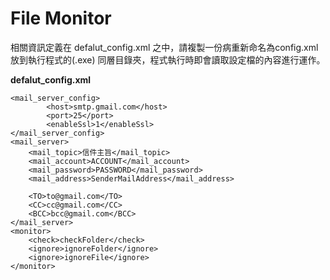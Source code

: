 # File Monitor

相關資訊定義在 defalut_config.xml 之中，請複製一份病重新命名為config.xml 放到執行程式的(.exe) 同層目錄夾，程式執行時即會讀取設定檔的內容進行運作。

<b>defalut_config.xml</b>

    <mail_server_config>
            <host>smtp.gmail.com</host>
            <port>25</port>
            <enableSsl>1</enableSsl>
    </mail_server_config>
    <mail_server>
        <mail_topic>信件主旨</mail_topic>
        <mail_account>ACCOUNT</mail_account>
        <mail_password>PASSWORD</mail_password>
        <mail_address>SenderMailAddress</mail_address>

        <TO>to@gmail.com</TO>
        <CC>cc@gmail.com</CC>
        <BCC>bcc@gmail.com</BCC>
    </mail_server>
    <monitor>
        <check>checkFolder</check>
        <ignore>ignoreFolder</ignore>
        <ignore>ignoreFile</ignore>
    </monitor>